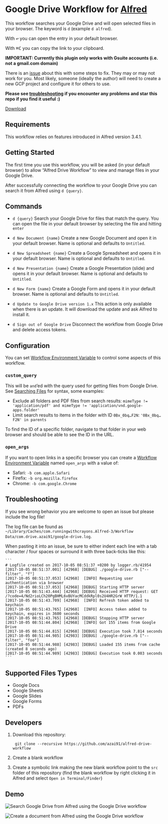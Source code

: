 # Google Drive Workflow for [Alfred](http://www.alfredapp.com/)

This workflow searches your Google Drive and will open selected files in your browser. The keyword is `d` (example `d alfred`).

With <kbd>↩</kbd> you can open the entry in your default browser.

With <kbd>⌘C</kbd> you can copy the link to your clipboard.

**IMPORTANT: Currently this plugin only works with Gsuite accounts (i.e. not a gmail.com domain)**

There is an [issue](https://github.com/azai91/alfred-drive-workflow/issues/69) about this with some steps to fix.  They may or may not work for you.  Most likely, someone (ideally the author) will need to create a new GCP project and configure it for others to use.

**Please see [troubleshooting](#troubleshooting) if you encounter any problems and star this repo if you find it useful :)**

[Download](https://github.com/azai91/alfred-drive-workflow/releases/latest)

## Requirements

This workflow relies on features introduced in Alfred version 3.4.1.

## Getting Started

The first time you use this workflow, you will be asked (in your default browser) to allow “Alfred Drive Workflow” to view and manage files in your Google Drive.

After successfully connecting the workflow to your Google Drive you can search it from Alfred using `d {query}`.

## Commands

- `d {query}`
Search your Google Drive for files that match the query. You can open the file in your default browser by selecting the file and hitting `enter`

- `d New Document {name}`
Create a new Google Document and open it in your default browser. Name is optional and defaults to `Untitled`.

- `d New Spreadsheet {name}`
Create a Google Spreadsheet and opens it in your default browser. Name is optional and defaults to `Untitled`.

- `d New Presentation {name}`
Create a Google Presentation (slide) and opens it in your default browser. Name is optional and defaults to `Untitled`.

- `d New Form {name}`
Create a Google Form and opens it in your default browser. Name is optional and defaults to `Untitled`.

- `d Update to Google Drive version 1.x`
This action is only available when there is an update. It will download the update and ask Alfred to install it.

- `d Sign out of Google Drive`
Disconnect the workflow from Google Drive and delete access tokens.

## Configuration

You can set [Workflow Environment Variable][1] to control some aspects of this workflow.

### `custom_query`

This will be `and`’ed with the query used for getting files from Google Drive. See [Searching Files](https://developers.google.com/drive/v2/web/search-parameters) for syntax, some examples:

- Exclude all folders and PDF files from search results: `mimeType != 'application/pdf' and mimeType != 'application/vnd.google-apps.folder'`
- Limit search results to items in the folder with ID `0Bx_0bq…F2N`: `'0Bx_0bq…F2N' in parents`

To find the ID of a specific folder, navigate to that folder in your web browser and should be able to see the ID in the URL.

### `open_args`

If you want to open links in a specific browser you can create a [Workflow Environment Variable][1] named `open_args` with a value of:

- Safari:  `-b com.apple.Safari`
- Firefix: `-b org.mozilla.firefox`
- Chrome:  `-b com.google.Chrome`

[1]: https://www.alfredapp.com/help/workflows/advanced/variables/

## Troubleshooting

If you see wrong behavior you are welcome to open an issue but please include the log file!

The log file can be found as `~/Library/Caches/com.runningwithcrayons.Alfred-3/Workflow Data/com.drive.azai91/google-drive.log`.

When pasting it into an issue, be sure to either indent each line with a tab character / four spaces or surround it with three back-ticks like this:

	```
	# Logfile created on 2017-10-05 08:51:37 +0200 by logger.rb/41954
	[2017-10-05 08:51:37.001] [42968] [DEBUG] ./google-drive.rb ["--filter", "f"]
	[2017-10-05 08:51:37.053] [42968]  [INFO] Requesting user authentication via browser
	[2017-10-05 08:51:37.053] [42968] [DEBUG] Starting HTTP server
	[2017-10-05 08:51:43.444] [42968] [DEBUG] Received HTTP request: GET /?code=4/Nd2rioLCh20PgBHML6vBUYacMCddkRpl0s2U4HR2GrW HTTP/1.1
	[2017-10-05 08:51:43.709] [42968]  [INFO] Refresh token added to keychain
	[2017-10-05 08:51:43.765] [42968]  [INFO] Access token added to keychain, expires in 3600 seconds
	[2017-10-05 08:51:43.765] [42968] [DEBUG] Stopping HTTP server
	[2017-10-05 08:51:44.804] [42968]  [INFO] Got 155 items from Google Drive
	[2017-10-05 08:51:44.815] [42968] [DEBUG] Execution took 7.814 seconds
	[2017-10-05 08:51:44.985] [42983] [DEBUG] ./google-drive.rb ["--filter", "foo"]
	[2017-10-05 08:51:44.988] [42983] [DEBUG] Loaded 155 items from cache (created 8 seconds ago)
	[2017-10-05 08:51:44.989] [42983] [DEBUG] Execution took 0.003 seconds
	```

## Supported Files Types

- Google Docs
- Google Sheets
- Google Slides
- Google Forms
- PDFs

## Developers

1. Download this repository:

		git clone --recursive https://github.com/azai91/alfred-drive-workflow

2. Create a blank workflow

3. Create a symbolic link making the new blank workflow point to the `src` folder of this repository (find the blank workflow by right clicking it in Alfred and select `Open in Terminal/Finder`)

## Demo

![Search Google Drive from Alfred using the Google Drive workflow](./assets/search.gif)

![Create a document from Alfred using the Google Drive workflow](./assets/create.gif)
